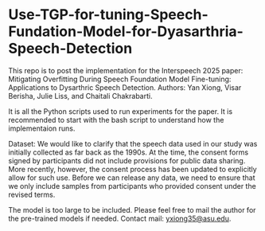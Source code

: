 # Use-TGP-for-tuning-Speech-Fundation-Model-for-Dyasarthria-Speech-Detection
This repo is to post the implementation for the Interspeech 2025 paper: Mitigating Overfitting During Speech Foundation Model Fine-tuning: Applications to Dysarthric Speech Detection. Authors: Yan Xiong, Visar Berisha, Julie Liss, and Chaitali Chakrabarti.

It is all the Python scripts used to run experiments for the paper. It is recommended to start with the bash script to understand how the implementaion runs.

Dataset: We would like to clarify that the speech data used in our study was initially collected as far back as the 1990s. At the time, the consent forms signed by participants did not include provisions for public data sharing. More recently, however, the consent process has been updated to explicitly allow for such use. Before we can release any data, we need to ensure that we only include samples from participants who provided consent under the revised terms.

The model is too large to be included. Please feel free to mail the author for the pre-trained models if needed. 
Contact mail: yxiong35@asu.edu.
